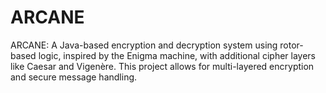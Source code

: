 # ARCANE
ARCANE: A Java-based encryption and decryption system using rotor-based logic, inspired by the Enigma machine, with additional cipher layers like Caesar and Vigenère. This project allows for multi-layered encryption and secure message handling.
